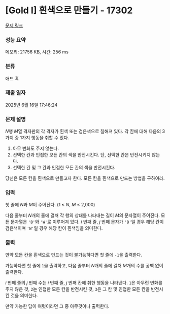 # [Gold I] 흰색으로 만들기 - 17302 

[문제 링크](https://www.acmicpc.net/problem/17302) 

### 성능 요약

메모리: 21756 KB, 시간: 256 ms

### 분류

애드 혹

### 제출 일자

2025년 6월 16일 17:46:24

### 문제 설명

<p><em>N</em>행 <em>M</em>열 격자판의 각 격자가 흰색 또는 검은색으로 칠해져 있다. 각 칸에 대해 다음의 3가지 중 1가지 행동을 취할 수 있다.</p>

<ol>
	<li>아무 변화도 주지 않는다.</li>
	<li>선택한 칸과 인접한 모든 칸의 색을 반전시킨다. 단, 선택한 칸은 반전시키지 않는다.</li>
	<li>선택한 칸 및 그 칸과 인접한 모든 칸의 색을 반전시킨다.</li>
</ol>

<p>당신은 모든 칸을 흰색으로 만들고자 한다. 모든 칸을 흰색으로 만드는 방법을 구하여라.</p>

### 입력 

 <p>첫 줄에 <em>N</em>과 <em>M</em>이 주어진다. (1 ≤ <em>N</em>, <em>M</em> ≤ 2,000)</p>

<p>다음 줄부터 <em>N</em>개의 줄에 걸쳐 각 행의 상태를 나타내는 길이 <em>M</em>의 문자열이 주어진다. 모든 문자열은 <code>'B'</code>와 <code>'W'</code>로 이루어져 있다. <em>i</em> 번째 줄, <em>j</em> 번째 문자가 <code>'B'</code>일 경우 해당 칸이 검은색이며 <code>'W'</code>일 경우 해당 칸이 흰색임을 의미한다.</p>

### 출력 

 <p>만약 모든 칸을 흰색으로 만드는 것이 불가능하다면 첫 줄에 <code>-1</code>을 출력한다.</p>

<p>가능하다면 첫 줄에 <code>1</code>을 출력하고, 다음 줄부터 <em>N</em>개의 줄에 걸쳐 <em>M</em>개의 수를 공백 없이 출력한다.</p>

<p><em>i</em> 번째 줄의 <em>j</em> 번째 수는 <em>i</em> 번째 줄, <em>j</em> 번째 칸에 취한 행동을 나타낸다. <code>1</code>은 아무런 변화를 주지 않은 것, <code>2</code>는 인접한 모든 칸을 반전시킨 것, <code>3</code>은 그 칸 및 인접한 모든 칸을 반전시킨 것을 의미한다.</p>

<p>만약 가능한 답이 여럿이라면 그 중 아무것이나 출력한다.</p>

